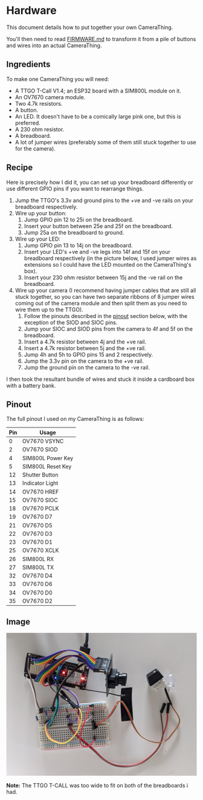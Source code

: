 # Hardware

This document details how to put together your own CameraThing.

You'll then need to read [FIRMWARE.md](./FIRMWARE.md) to transform it from a pile of buttons and wires into an actual CameraThing.



## Ingredients

To make one CameraThing you will need:

- A TTGO T-Call V1.4; an ESP32 board with a SIM800L module on it.
- An OV7670 camera module.
- Two 4.7k resistors.
- A button.
- An LED. It doesn't have to be a comically large pink one, but this is preferred.
- A 230 ohm resistor.
- A breadboard.
- A lot of jumper wires (preferably some of them still stuck together to use for the camera).



## Recipe

Here is precisely how I did it, you can set up your breadboard differently or use different GPIO pins if you want to rearrange things.

1. Jump the TTGO's 3.3v and ground pins to the +ve and -ve rails on your breadboard respectively.
2. Wire up your button:
   1. Jump GPIO pin 12 to 25i on the breadboard.
   2. Insert your button between 25e and 25f on the breadboard.
   3. Jump 25a on the breadboard to ground.
3. Wire up your LED:
   1. Jump GPIO pin 13 to 14j on the breadboard.
   2. Insert your LED's +ve and -ve legs into 14f and 15f on your breadboard respectively (in the picture below, I used jumper wires as extensions so I could have the LED mounted on the CameraThing's box).
   3. Insert your 230 ohm resistor between 15j and the -ve rail on the breadboard.
4. Wire up your camera (I recommend having jumper cables that are still all stuck together, so you can have two separate ribbons of 8 jumper wires coming out of the camera module and then split them as you need to wire them up to the TTGO).
   1. Follow the pinouts described in the [pinout](#pinout) section below, with the exception of the SIOD and SIOC pins.
   2. Jump your SIOC and SIOD pins from the camera to 4f and 5f on the breadboard. 
   3. Insert a 4.7k resistor between 4j and the +ve rail.
   4. Insert a 4.7k resistor between 5j and the +ve rail.
   5. Jump 4h and 5h to GPIO pins 15 and 2 respectively.
   6. Jump the 3.3v pin on the camera to the +ve rail.
   7. Jump the ground pin on the camera to the -ve rail.

I then took the resultant bundle of wires and stuck it inside a cardboard box with a battery bank.



## Pinout

The full pinout I used on my CameraThing is as follows:

| Pin  | Usage             |
| ---- | ----------------- |
| 0    | OV7670 VSYNC      |
| 2    | OV7670 SIOD       |
| 4    | SIM800L Power Key |
| 5    | SIM800L Reset Key |
| 12   | Shutter Button    |
| 13   | Indicator Light   |
| 14   | OV7670 HREF       |
| 15   | OV7670 SIOC       |
| 18   | OV7670 PCLK       |
| 19   | OV7670 D7         |
| 21   | OV7670 D5         |
| 22   | OV7670 D3         |
| 23   | OV7670 D1         |
| 25   | OV7670 XCLK       |
| 26   | SIM800L RX        |
| 27   | SIM800L TX        |
| 32   | OV7670 D4         |
| 33   | OV7670 D6         |
| 34   | OV7670 D0         |
| 35   | OV7670 D2         |



## Image

![Guts of the CameraThing](./docs/imgs/camera_thing_guts.jpg)

**Note:** The TTGO T-CALL was too wide to fit on both of the breadboards i had.